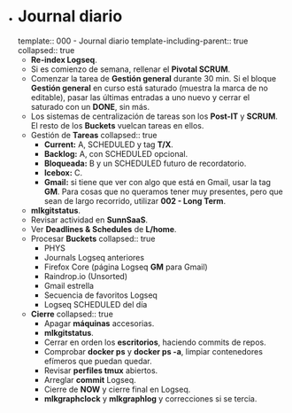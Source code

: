 - # Journal diario
  template:: 000 - Journal diario
  template-including-parent:: true
  collapsed:: true
  - **Re-index Logseq**.
  - Si es comienzo de semana, rellenar el **Pivotal SCRUM**.
  - Comenzar la tarea de **Gestión general** durante 30 min. Si el bloque **Gestión general** en curso está saturado (muestra la marca de no editable), pasar las últimas entradas a uno nuevo y cerrar el saturado con un **DONE**, sin más.
  - Los sistemas de centralización de tareas son los **Post-IT** y **SCRUM**. El resto de los **Buckets** vuelcan tareas en ellos.
  - Gestión de **Tareas**
    collapsed:: true
    - **Current:** A, SCHEDULED y tag **T/X**.
    - **Backlog:** A, con SCHEDULED opcional.
    - **Bloqueada:** B y un SCHEDULED futuro de recordatorio.
    - **Icebox:** C.
    - **Gmail:** si tiene que ver con algo que está en Gmail, usar la tag **GM**. Para cosas que no queramos tener muy presentes, pero que sean de largo recorrido, utilizar **002 - Long Term**.
  - **mlkgitstatus**.
  - Revisar actividad en **SunnSaaS**.
  - Ver **Deadlines & Schedules** de **L/home**.
  - Procesar **Buckets**
    collapsed:: true
    - PHYS
    - Journals Logseq anteriores
    - Firefox Core (página Logseq **GM** para Gmail)
    - Raindrop.io (Unsorted)
    - Gmail estrella
    - Secuencia de favoritos Logseq
    - Logseq SCHEDULED del día
  - **Cierre**
    collapsed:: true
    - Apagar **máquinas** accesorias.
    - **mlkgitstatus**.
    - Cerrar en orden los **escritorios**, haciendo commits de repos.
    - Comprobar **docker ps** y **docker ps -a**, limpiar contenedores efímeros que puedan quedar.
    - Revisar **perfiles tmux** abiertos.
    - Arreglar **commit** Logseq.
    - Cierre de **NOW** y cierre final en Logseq.
    - **mlkgraphclock** y **mlkgraphlog** y correcciones si se tercia.
